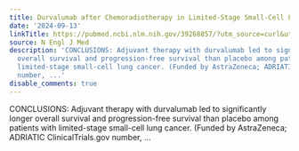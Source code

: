 ```yaml
---
title: Durvalumab after Chemoradiotherapy in Limited-Stage Small-Cell Lung Cancer
date: '2024-09-13'
linkTitle: https://pubmed.ncbi.nlm.nih.gov/39268857/?utm_source=curl&utm_medium=rss&utm_campaign=pubmed-2&utm_content=1LIK-026Y9bjRE4xDQ231BSa89BnY4O2Rfi-9WXQd8C31C6cqE&fc=20211015124055&ff=20240913201224&v=2.18.0.post9+e462414
source: N Engl J Med
description: 'CONCLUSIONS: Adjuvant therapy with durvalumab led to significantly longer
  overall survival and progression-free survival than placebo among patients with
  limited-stage small-cell lung cancer. (Funded by AstraZeneca; ADRIATIC ClinicalTrials.gov
  number, ...'
disable_comments: true
---
```

CONCLUSIONS: Adjuvant therapy with durvalumab led to significantly longer overall survival and progression-free survival than placebo among patients with limited-stage small-cell lung cancer. (Funded by AstraZeneca; ADRIATIC ClinicalTrials.gov number, ...
